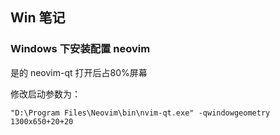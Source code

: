 ## Win 笔记


### Windows 下安装配置 neovim

是的 neovim-qt 打开后占80%屏幕

修改启动参数为：

```
"D:\Program Files\Neovim\bin\nvim-qt.exe" -qwindowgeometry 1300x650+20+20
```
